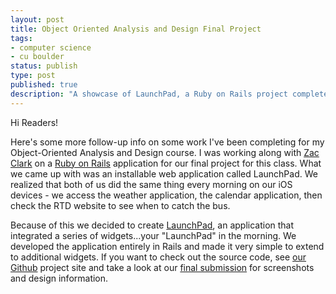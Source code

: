 ```yaml
---
layout: post
title: Object Oriented Analysis and Design Final Project
tags:
- computer science
- cu boulder
status: publish
type: post
published: true
description: "A showcase of LaunchPad, a Ruby on Rails project completed for an Object Oriented Analysis and Design course at CU Boulder. The project was worked by Ben Limmer and Zac Clark"
---
```

Hi Readers!

Here's some more follow-up info on some work I've been completing for my Object-Oriented Analysis and Design course. I was working along with [Zac Clark](http://www.zacclark.com) on a [Ruby on Rails](http://rubyonrails.org/) application for our final project for this class. What we came up with was an installable web application called LaunchPad. We realized that both of us did the same thing every morning on our iOS devices - we access the weather application, the calendar application, then check the RTD website to see when to catch the bus.

Because of this we decided to create [LaunchPad](http://oolaunchpad.heroku.com), an application that integrated a series of widgets...your "LaunchPad" in the morning. We developed the application entirely in Rails and made it very simple to extend to additional widgets. If you want to check out the source code, see [our Github](http://www.github.com/spyyddir/launchpad) project site and take a look at our [final submission](/assets/attachments/2011/04/OO_limmer_clark_hw9.pdf) for screenshots and design information.